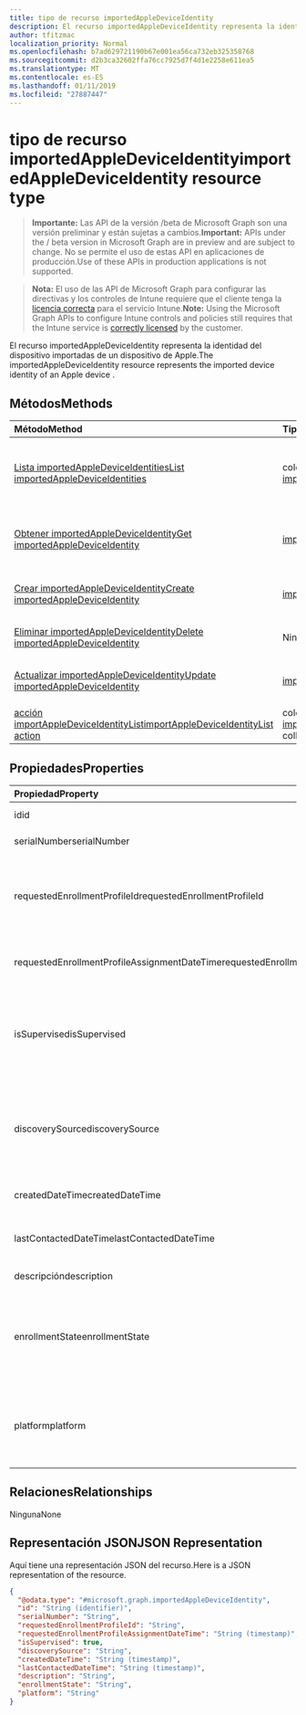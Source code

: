 ```yaml
---
title: tipo de recurso importedAppleDeviceIdentity
description: El recurso importedAppleDeviceIdentity representa la identidad del dispositivo importadas de un dispositivo de Apple.
author: tfitzmac
localization_priority: Normal
ms.openlocfilehash: b7ad629721190b67e001ea56ca732eb325358768
ms.sourcegitcommit: d2b3ca32602ffa76cc7925d7f4d1e2258e611ea5
ms.translationtype: MT
ms.contentlocale: es-ES
ms.lasthandoff: 01/11/2019
ms.locfileid: "27887447"
---
```

# <a name="importedappledeviceidentity-resource-type"></a><span data-ttu-id="31828-103">tipo de recurso importedAppleDeviceIdentity</span><span class="sxs-lookup"><span data-stu-id="31828-103">importedAppleDeviceIdentity resource type</span></span>

> <span data-ttu-id="31828-104">**Importante:** Las API de la versión /beta de Microsoft Graph son una versión preliminar y están sujetas a cambios.</span><span class="sxs-lookup"><span data-stu-id="31828-104">**Important:** APIs under the / beta version in Microsoft Graph are in preview and are subject to change.</span></span> <span data-ttu-id="31828-105">No se permite el uso de estas API en aplicaciones de producción.</span><span class="sxs-lookup"><span data-stu-id="31828-105">Use of these APIs in production applications is not supported.</span></span>

> <span data-ttu-id="31828-106">**Nota:** El uso de las API de Microsoft Graph para configurar las directivas y los controles de Intune requiere que el cliente tenga la [licencia correcta](https://go.microsoft.com/fwlink/?linkid=839381) para el servicio Intune.</span><span class="sxs-lookup"><span data-stu-id="31828-106">**Note:** Using the Microsoft Graph APIs to configure Intune controls and policies still requires that the Intune service is [correctly licensed](https://go.microsoft.com/fwlink/?linkid=839381) by the customer.</span></span>

<span data-ttu-id="31828-107">El recurso importedAppleDeviceIdentity representa la identidad del dispositivo importadas de un dispositivo de Apple.</span><span class="sxs-lookup"><span data-stu-id="31828-107">The importedAppleDeviceIdentity resource represents the imported device identity of an Apple device .</span></span>
## <a name="methods"></a><span data-ttu-id="31828-108">Métodos</span><span class="sxs-lookup"><span data-stu-id="31828-108">Methods</span></span>
|<span data-ttu-id="31828-109">Método</span><span class="sxs-lookup"><span data-stu-id="31828-109">Method</span></span>|<span data-ttu-id="31828-110">Tipo de valor devuelto</span><span class="sxs-lookup"><span data-stu-id="31828-110">Return Type</span></span>|<span data-ttu-id="31828-111">Descripción</span><span class="sxs-lookup"><span data-stu-id="31828-111">Description</span></span>|
|:---|:---|:---|
|[<span data-ttu-id="31828-112">Lista importedAppleDeviceIdentities</span><span class="sxs-lookup"><span data-stu-id="31828-112">List importedAppleDeviceIdentities</span></span>](../api/intune-enrollment-importedappledeviceidentity-list.md)|<span data-ttu-id="31828-113">colección de [importedAppleDeviceIdentity](../resources/intune-enrollment-importedappledeviceidentity.md)</span><span class="sxs-lookup"><span data-stu-id="31828-113">[importedAppleDeviceIdentity](../resources/intune-enrollment-importedappledeviceidentity.md) collection</span></span>|<span data-ttu-id="31828-114">Propiedades de la lista y relaciones de los objetos [importedAppleDeviceIdentity](../resources/intune-enrollment-importedappledeviceidentity.md) .</span><span class="sxs-lookup"><span data-stu-id="31828-114">List properties and relationships of the [importedAppleDeviceIdentity](../resources/intune-enrollment-importedappledeviceidentity.md) objects.</span></span>|
|[<span data-ttu-id="31828-115">Obtener importedAppleDeviceIdentity</span><span class="sxs-lookup"><span data-stu-id="31828-115">Get importedAppleDeviceIdentity</span></span>](../api/intune-enrollment-importedappledeviceidentity-get.md)|[<span data-ttu-id="31828-116">importedAppleDeviceIdentity</span><span class="sxs-lookup"><span data-stu-id="31828-116">importedAppleDeviceIdentity</span></span>](../resources/intune-enrollment-importedappledeviceidentity.md)|<span data-ttu-id="31828-117">Leer las propiedades y las relaciones del objeto [importedAppleDeviceIdentity](../resources/intune-enrollment-importedappledeviceidentity.md) .</span><span class="sxs-lookup"><span data-stu-id="31828-117">Read properties and relationships of the [importedAppleDeviceIdentity](../resources/intune-enrollment-importedappledeviceidentity.md) object.</span></span>|
|[<span data-ttu-id="31828-118">Crear importedAppleDeviceIdentity</span><span class="sxs-lookup"><span data-stu-id="31828-118">Create importedAppleDeviceIdentity</span></span>](../api/intune-enrollment-importedappledeviceidentity-create.md)|[<span data-ttu-id="31828-119">importedAppleDeviceIdentity</span><span class="sxs-lookup"><span data-stu-id="31828-119">importedAppleDeviceIdentity</span></span>](../resources/intune-enrollment-importedappledeviceidentity.md)|<span data-ttu-id="31828-120">Crear un nuevo objeto [importedAppleDeviceIdentity](../resources/intune-enrollment-importedappledeviceidentity.md) .</span><span class="sxs-lookup"><span data-stu-id="31828-120">Create a new [importedAppleDeviceIdentity](../resources/intune-enrollment-importedappledeviceidentity.md) object.</span></span>|
|[<span data-ttu-id="31828-121">Eliminar importedAppleDeviceIdentity</span><span class="sxs-lookup"><span data-stu-id="31828-121">Delete importedAppleDeviceIdentity</span></span>](../api/intune-enrollment-importedappledeviceidentity-delete.md)|<span data-ttu-id="31828-122">Ninguno</span><span class="sxs-lookup"><span data-stu-id="31828-122">None</span></span>|<span data-ttu-id="31828-123">Elimina un [importedAppleDeviceIdentity](../resources/intune-enrollment-importedappledeviceidentity.md).</span><span class="sxs-lookup"><span data-stu-id="31828-123">Deletes a [importedAppleDeviceIdentity](../resources/intune-enrollment-importedappledeviceidentity.md).</span></span>|
|[<span data-ttu-id="31828-124">Actualizar importedAppleDeviceIdentity</span><span class="sxs-lookup"><span data-stu-id="31828-124">Update importedAppleDeviceIdentity</span></span>](../api/intune-enrollment-importedappledeviceidentity-update.md)|[<span data-ttu-id="31828-125">importedAppleDeviceIdentity</span><span class="sxs-lookup"><span data-stu-id="31828-125">importedAppleDeviceIdentity</span></span>](../resources/intune-enrollment-importedappledeviceidentity.md)|<span data-ttu-id="31828-126">Actualizar las propiedades de un objeto [importedAppleDeviceIdentity](../resources/intune-enrollment-importedappledeviceidentity.md) .</span><span class="sxs-lookup"><span data-stu-id="31828-126">Update the properties of a [importedAppleDeviceIdentity](../resources/intune-enrollment-importedappledeviceidentity.md) object.</span></span>|
|[<span data-ttu-id="31828-127">acción importAppleDeviceIdentityList</span><span class="sxs-lookup"><span data-stu-id="31828-127">importAppleDeviceIdentityList action</span></span>](../api/intune-enrollment-importedappledeviceidentity-importappledeviceidentitylist.md)|<span data-ttu-id="31828-128">colección de [importedAppleDeviceIdentityResult](../resources/intune-enrollment-importedappledeviceidentityresult.md)</span><span class="sxs-lookup"><span data-stu-id="31828-128">[importedAppleDeviceIdentityResult](../resources/intune-enrollment-importedappledeviceidentityresult.md) collection</span></span>|<span data-ttu-id="31828-129">Todavía no documentado</span><span class="sxs-lookup"><span data-stu-id="31828-129">Not yet documented</span></span>|

## <a name="properties"></a><span data-ttu-id="31828-130">Propiedades</span><span class="sxs-lookup"><span data-stu-id="31828-130">Properties</span></span>
|<span data-ttu-id="31828-131">Propiedad</span><span class="sxs-lookup"><span data-stu-id="31828-131">Property</span></span>|<span data-ttu-id="31828-132">Tipo</span><span class="sxs-lookup"><span data-stu-id="31828-132">Type</span></span>|<span data-ttu-id="31828-133">Descripción</span><span class="sxs-lookup"><span data-stu-id="31828-133">Description</span></span>|
|:---|:---|:---|
|<span data-ttu-id="31828-134">id</span><span class="sxs-lookup"><span data-stu-id="31828-134">id</span></span>|<span data-ttu-id="31828-135">Cadena</span><span class="sxs-lookup"><span data-stu-id="31828-135">String</span></span>|<span data-ttu-id="31828-136">Clave de la entidad.</span><span class="sxs-lookup"><span data-stu-id="31828-136">Key of the entity.</span></span>|
|<span data-ttu-id="31828-137">serialNumber</span><span class="sxs-lookup"><span data-stu-id="31828-137">serialNumber</span></span>|<span data-ttu-id="31828-138">Cadena</span><span class="sxs-lookup"><span data-stu-id="31828-138">String</span></span>|<span data-ttu-id="31828-139">Número de serie del dispositivo</span><span class="sxs-lookup"><span data-stu-id="31828-139">Device serial number</span></span>|
|<span data-ttu-id="31828-140">requestedEnrollmentProfileId</span><span class="sxs-lookup"><span data-stu-id="31828-140">requestedEnrollmentProfileId</span></span>|<span data-ttu-id="31828-141">Cadena</span><span class="sxs-lookup"><span data-stu-id="31828-141">String</span></span>|<span data-ttu-id="31828-142">Administración de identificador de perfil de inscripción tenga la intención de aplicar al dispositivo durante la inscripción siguiente</span><span class="sxs-lookup"><span data-stu-id="31828-142">Enrollment profile Id admin intends to apply to the device during next enrollment</span></span>|
|<span data-ttu-id="31828-143">requestedEnrollmentProfileAssignmentDateTime</span><span class="sxs-lookup"><span data-stu-id="31828-143">requestedEnrollmentProfileAssignmentDateTime</span></span>|<span data-ttu-id="31828-144">DateTimeOffset</span><span class="sxs-lookup"><span data-stu-id="31828-144">DateTimeOffset</span></span>|<span data-ttu-id="31828-145">El perfil de tiempo de inscripción se asignó al dispositivo</span><span class="sxs-lookup"><span data-stu-id="31828-145">The time enrollment profile was assigned to the device</span></span>|
|<span data-ttu-id="31828-146">isSupervised</span><span class="sxs-lookup"><span data-stu-id="31828-146">isSupervised</span></span>|<span data-ttu-id="31828-147">Booleano</span><span class="sxs-lookup"><span data-stu-id="31828-147">Boolean</span></span>|<span data-ttu-id="31828-148">Indica si el dispositivo de Apple es supervisado.</span><span class="sxs-lookup"><span data-stu-id="31828-148">Indicates if the Apple device is supervised.</span></span> <span data-ttu-id="31828-149">Es más información en:https://support.apple.com/en-us/HT202837</span><span class="sxs-lookup"><span data-stu-id="31828-149">More information is at: https://support.apple.com/en-us/HT202837</span></span>|
|<span data-ttu-id="31828-150">discoverySource</span><span class="sxs-lookup"><span data-stu-id="31828-150">discoverySource</span></span>|[<span data-ttu-id="31828-151">discoverySource</span><span class="sxs-lookup"><span data-stu-id="31828-151">discoverySource</span></span>](../resources/intune-enrollment-discoverysource.md)|<span data-ttu-id="31828-152">Origen de detección del dispositivo de Apple.</span><span class="sxs-lookup"><span data-stu-id="31828-152">Apple device discovery source.</span></span> <span data-ttu-id="31828-153">Los valores posibles son: `unknown`, `adminImport` y `deviceEnrollmentProgram`.</span><span class="sxs-lookup"><span data-stu-id="31828-153">Possible values are: `unknown`, `adminImport`, `deviceEnrollmentProgram`.</span></span>|
|<span data-ttu-id="31828-154">createdDateTime</span><span class="sxs-lookup"><span data-stu-id="31828-154">createdDateTime</span></span>|<span data-ttu-id="31828-155">DateTimeOffset</span><span class="sxs-lookup"><span data-stu-id="31828-155">DateTimeOffset</span></span>|<span data-ttu-id="31828-156">Crear fecha hora del dispositivo</span><span class="sxs-lookup"><span data-stu-id="31828-156">Created Date Time of the device</span></span>|
|<span data-ttu-id="31828-157">lastContactedDateTime</span><span class="sxs-lookup"><span data-stu-id="31828-157">lastContactedDateTime</span></span>|<span data-ttu-id="31828-158">DateTimeOffset</span><span class="sxs-lookup"><span data-stu-id="31828-158">DateTimeOffset</span></span>|<span data-ttu-id="31828-159">Última vez fecha ponerse en contacto del dispositivo</span><span class="sxs-lookup"><span data-stu-id="31828-159">Last Contacted Date Time of the device</span></span>|
|<span data-ttu-id="31828-160">descripción</span><span class="sxs-lookup"><span data-stu-id="31828-160">description</span></span>|<span data-ttu-id="31828-161">Cadena</span><span class="sxs-lookup"><span data-stu-id="31828-161">String</span></span>|<span data-ttu-id="31828-162">La descripción del dispositivo</span><span class="sxs-lookup"><span data-stu-id="31828-162">The description of the device</span></span>|
|<span data-ttu-id="31828-163">enrollmentState</span><span class="sxs-lookup"><span data-stu-id="31828-163">enrollmentState</span></span>|[<span data-ttu-id="31828-164">enrollmentState</span><span class="sxs-lookup"><span data-stu-id="31828-164">enrollmentState</span></span>](../resources/intune-enrollment-enrollmentstate.md)|<span data-ttu-id="31828-165">El estado del dispositivo en Intune.</span><span class="sxs-lookup"><span data-stu-id="31828-165">The state of the device in Intune.</span></span> <span data-ttu-id="31828-166">Los valores posibles son: `unknown`, `enrolled`, `pendingReset`, `failed`, `notContacted`, `blocked`.</span><span class="sxs-lookup"><span data-stu-id="31828-166">Possible values are: `unknown`, `enrolled`, `pendingReset`, `failed`, `notContacted`, `blocked`.</span></span>|
|<span data-ttu-id="31828-167">platform</span><span class="sxs-lookup"><span data-stu-id="31828-167">platform</span></span>|[<span data-ttu-id="31828-168">plataforma</span><span class="sxs-lookup"><span data-stu-id="31828-168">platform</span></span>](../resources/intune-enrollment-platform.md)|<span data-ttu-id="31828-169">La plataforma del dispositivo.</span><span class="sxs-lookup"><span data-stu-id="31828-169">The platform of the Device.</span></span> <span data-ttu-id="31828-170">Los valores posibles son: `unknown`, `ios`, `android`, `windows`, `windowsMobile`, `macOS`.</span><span class="sxs-lookup"><span data-stu-id="31828-170">Possible values are: `unknown`, `ios`, `android`, `windows`, `windowsMobile`, `macOS`.</span></span>|

## <a name="relationships"></a><span data-ttu-id="31828-171">Relaciones</span><span class="sxs-lookup"><span data-stu-id="31828-171">Relationships</span></span>
<span data-ttu-id="31828-172">Ninguna</span><span class="sxs-lookup"><span data-stu-id="31828-172">None</span></span>
## <a name="json-representation"></a><span data-ttu-id="31828-173">Representación JSON</span><span class="sxs-lookup"><span data-stu-id="31828-173">JSON Representation</span></span>
<span data-ttu-id="31828-174">Aquí tiene una representación JSON del recurso.</span><span class="sxs-lookup"><span data-stu-id="31828-174">Here is a JSON representation of the resource.</span></span>
<!-- {
  "blockType": "resource",
  "keyProperty": "id",
  "@odata.type": "microsoft.graph.importedAppleDeviceIdentity"
}
-->
``` json
{
  "@odata.type": "#microsoft.graph.importedAppleDeviceIdentity",
  "id": "String (identifier)",
  "serialNumber": "String",
  "requestedEnrollmentProfileId": "String",
  "requestedEnrollmentProfileAssignmentDateTime": "String (timestamp)",
  "isSupervised": true,
  "discoverySource": "String",
  "createdDateTime": "String (timestamp)",
  "lastContactedDateTime": "String (timestamp)",
  "description": "String",
  "enrollmentState": "String",
  "platform": "String"
}
```





